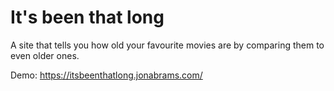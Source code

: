 # It's been that long

A site that tells you how old your favourite movies are by comparing them to even older ones.

Demo: https://itsbeenthatlong.jonabrams.com/
